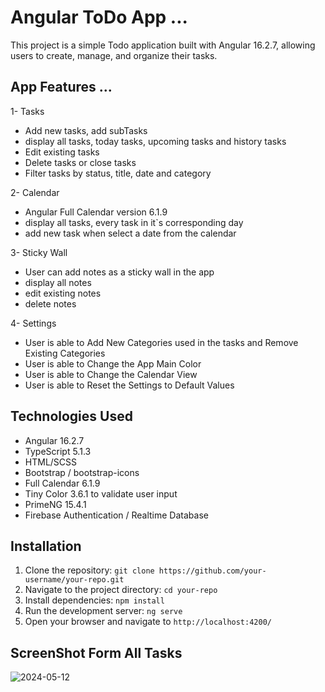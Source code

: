 # Angular ToDo App ...
This project is a simple Todo application built with Angular 16.2.7, allowing users to create, manage, and organize their tasks.

## App Features ... 
1- Tasks 
  - Add new tasks, add subTasks
  - display all tasks, today tasks, upcoming tasks and history tasks
  - Edit existing tasks
  - Delete tasks or close tasks
  - Filter tasks by status, title, date and category

2- Calendar
  - Angular Full Calendar version 6.1.9
  - display all tasks, every task in it`s corresponding day
  - add new task when select a date from the calendar

3- Sticky Wall
  - User can add notes as a sticky wall in the app
  - display all notes
  - edit existing notes
  - delete notes

4- Settings
  - User is able to Add New Categories used in the tasks and Remove Existing Categories
  - User is able to Change the App Main Color
  - User is able to Change the Calendar View
  - User is able to Reset the Settings to Default Values

## Technologies Used

- Angular 16.2.7
- TypeScript 5.1.3
- HTML/SCSS
- Bootstrap / bootstrap-icons
- Full Calendar 6.1.9
- Tiny Color 3.6.1 to validate user input
- PrimeNG 15.4.1
- Firebase Authentication / Realtime Database


## Installation

1. Clone the repository: `git clone https://github.com/your-username/your-repo.git`
2. Navigate to the project directory: `cd your-repo`
3. Install dependencies: `npm install`
4. Run the development server: `ng serve`
5. Open your browser and navigate to `http://localhost:4200/`

## ScreenShot Form All Tasks
![2024-05-12](https://github.com/Aya-Kassem/ToDo-Angular/assets/90005145/ac117372-d07c-442d-bbb9-6d3f0a3c558b)


